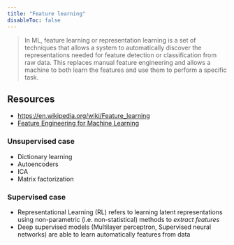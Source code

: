 ```yaml
---
title: "Feature learning"
disableToc: false 
---
```


> In ML, feature learning or representation learning is a set of techniques that allows a system to automatically discover the representations needed for feature detection or classification from raw data. This replaces manual feature engineering and allows a machine to both learn the features and use them to perform a specific task.

## Resources
- https://en.wikipedia.org/wiki/Feature_learning
- [Feature Engineering for Machine Learning](https://towardsdatascience.com/feature-engineering-for-machine-learning-434c9b4912c6)

### Unsupervised case
- Dictionary learning
- Autoencoders
- ICA
- Matrix factorization

### Supervised case
- Representational Learning (RL) refers to learning latent representations using non-parametric (i.e. non-statistical) methods to _extract features_
- Deep supervised models (Multilayer perceptron, Supervised neural networks) are able to learn automatically features from data



